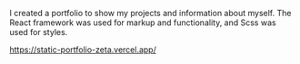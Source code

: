 I created a portfolio to show my projects and information about myself. The React framework was used for markup and functionality, and Scss was used for styles.

https://static-portfolio-zeta.vercel.app/
